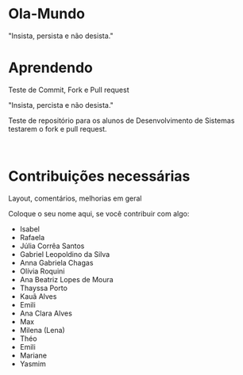 # Ola-Mundo
"Insista, persista e não desista."

# Aprendendo
Teste de Commit, Fork e Pull request

"Insista, percista e não desista."

  Teste de repositório para os alunos de Desenvolvimento de Sistemas testarem o fork e pull request.

  <br>
  <h1>Contribuições necessárias</h1>


  Layout, comentários, melhorias em geral

Coloque o seu nome aqui, se você contribuir com algo:
- Isabel
- Rafaela
- Júlia Corrêa Santos 
- Gabriel Leopoldino da Silva
- Anna Gabriela Chagas
- Olívia Roquini
- Ana Beatriz Lopes de Moura
- Thayssa Porto 
- Kauã Alves
- Emili
- Ana Clara Alves
- Max
- Milena (Lena)
- Théo
- Emili
- Mariane
- Yasmim
